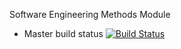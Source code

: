 Software Engineering Methods Module

- Master build status [![Build Status](https://travis-ci.org/PrabhavGup/sem.svg?branch=master)](https://travis-ci.org/PrabhavGup/sem)